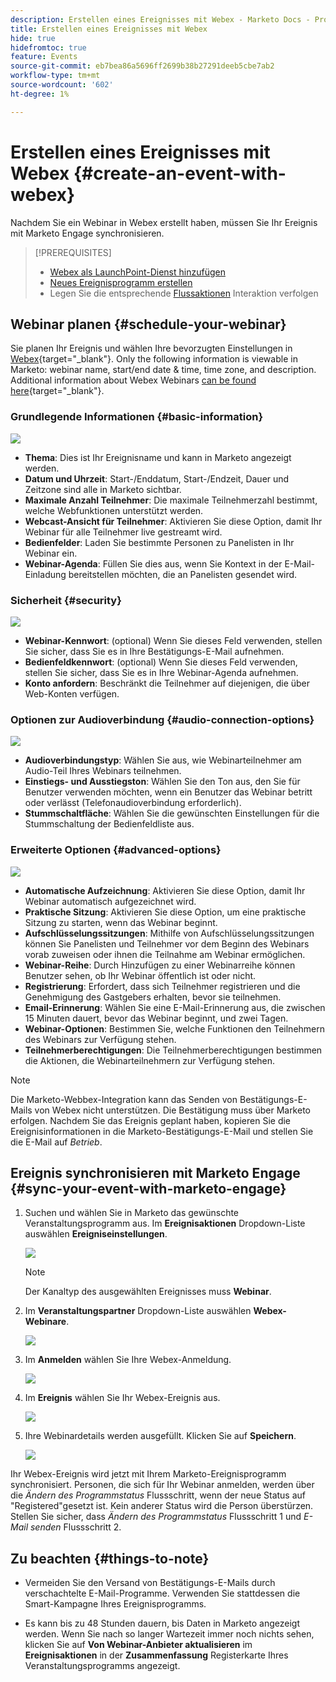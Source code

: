 ```yaml
---
description: Erstellen eines Ereignisses mit Webex - Marketo Docs - Produktdokumentation
title: Erstellen eines Ereignisses mit Webex
hide: true
hidefromtoc: true
feature: Events
source-git-commit: eb7bea86a5696ff2699b38b27291deeb5cbe7ab2
workflow-type: tm+mt
source-wordcount: '602'
ht-degree: 1%

---
```


# Erstellen eines Ereignisses mit Webex {#create-an-event-with-webex}

Nachdem Sie ein Webinar in Webex erstellt haben, müssen Sie Ihr Ereignis mit Marketo Engage synchronisieren.

>[!PREREQUISITES]
>
>* [Webex als LaunchPoint-Dienst hinzufügen](/help/marketo/product-docs/administration/additional-integrations/add-webex-as-a-launchpoint-service.md)
>* [Neues Ereignisprogramm erstellen](/help/marketo/product-docs/demand-generation/events/understanding-events/create-a-new-event-program.md)
>* Legen Sie die entsprechende [Flussaktionen](/help/marketo/product-docs/core-marketo-concepts/smart-campaigns/flow-actions/add-a-flow-step-to-a-smart-campaign.md) Interaktion verfolgen

## Webinar planen {#schedule-your-webinar}

Sie planen Ihr Ereignis und wählen Ihre bevorzugten Einstellungen in [Webex](https://www.webex.com/){target="_blank"}. Only the following information is viewable in Marketo: webinar name, start/end date & time, time zone, and description. Additional information about Webex Webinars [can be found here](https://help.webex.com/en-us/landing/ld-7srxjs-WebexWebinars/Webex-Webinars){target="_blank"}.

### Grundlegende Informationen {#basic-information}

![](assets/create-an-event-with-webex-1.png)

* **Thema**: Dies ist Ihr Ereignisname und kann in Marketo angezeigt werden.
* **Datum und Uhrzeit**: Start-/Enddatum, Start-/Endzeit, Dauer und Zeitzone sind alle in Marketo sichtbar.
* **Maximale Anzahl Teilnehmer**: Die maximale Teilnehmerzahl bestimmt, welche Webfunktionen unterstützt werden.
* **Webcast-Ansicht für Teilnehmer**: Aktivieren Sie diese Option, damit Ihr Webinar für alle Teilnehmer live gestreamt wird.
* **Bedienfelder**: Laden Sie bestimmte Personen zu Panelisten in Ihr Webinar ein.
* **Webinar-Agenda**: Füllen Sie dies aus, wenn Sie Kontext in der E-Mail-Einladung bereitstellen möchten, die an Panelisten gesendet wird.

### Sicherheit {#security}

![](assets/create-an-event-with-webex-2.png)

* **Webinar-Kennwort**: (optional) Wenn Sie dieses Feld verwenden, stellen Sie sicher, dass Sie es in Ihre Bestätigungs-E-Mail aufnehmen.
* **Bedienfeldkennwort**: (optional) Wenn Sie dieses Feld verwenden, stellen Sie sicher, dass Sie es in Ihre Webinar-Agenda aufnehmen.
* **Konto anfordern**: Beschränkt die Teilnehmer auf diejenigen, die über Web-Konten verfügen.

### Optionen zur Audioverbindung {#audio-connection-options}

![](assets/create-an-event-with-webex-3.png)

* **Audioverbindungstyp**: Wählen Sie aus, wie Webinarteilnehmer am Audio-Teil Ihres Webinars teilnehmen.
* **Einstiegs- und Ausstiegston**: Wählen Sie den Ton aus, den Sie für Benutzer verwenden möchten, wenn ein Benutzer das Webinar betritt oder verlässt (Telefonaudioverbindung erforderlich).
* **Stummschaltfläche**: Wählen Sie die gewünschten Einstellungen für die Stummschaltung der Bedienfeldliste aus.

### Erweiterte Optionen {#advanced-options}

![](assets/create-an-event-with-webex-4.png)

* **Automatische Aufzeichnung**: Aktivieren Sie diese Option, damit Ihr Webinar automatisch aufgezeichnet wird.
* **Praktische Sitzung**: Aktivieren Sie diese Option, um eine praktische Sitzung zu starten, wenn das Webinar beginnt.
* **Aufschlüsselungssitzungen**: Mithilfe von Aufschlüsselungssitzungen können Sie Panelisten und Teilnehmer vor dem Beginn des Webinars vorab zuweisen oder ihnen die Teilnahme am Webinar ermöglichen.
* **Webinar-Reihe**: Durch Hinzufügen zu einer Webinarreihe können Benutzer sehen, ob Ihr Webinar öffentlich ist oder nicht.
* **Registrierung**: Erfordert, dass sich Teilnehmer registrieren und die Genehmigung des Gastgebers erhalten, bevor sie teilnehmen.
* **Email-Erinnerung**: Wählen Sie eine E-Mail-Erinnerung aus, die zwischen 15 Minuten dauert, bevor das Webinar beginnt, und zwei Tagen.
* **Webinar-Optionen**: Bestimmen Sie, welche Funktionen den Teilnehmern des Webinars zur Verfügung stehen.
* **Teilnehmerberechtigungen**: Die Teilnehmerberechtigungen bestimmen die Aktionen, die Webinarteilnehmern zur Verfügung stehen.

>[!NOTE]
>
>Die Marketo-Webbex-Integration kann das Senden von Bestätigungs-E-Mails von Webex nicht unterstützen. Die Bestätigung muss über Marketo erfolgen. Nachdem Sie das Ereignis geplant haben, kopieren Sie die Ereignisinformationen in die Marketo-Bestätigungs-E-Mail und stellen Sie die E-Mail auf _Betrieb_.

## Ereignis synchronisieren mit Marketo Engage {#sync-your-event-with-marketo-engage}

1. Suchen und wählen Sie in Marketo das gewünschte Veranstaltungsprogramm aus. Im **Ereignisaktionen** Dropdown-Liste auswählen **Ereigniseinstellungen**.

   ![](assets/create-an-event-with-webex-5.png)

   >[!NOTE]
   >
   >Der Kanaltyp des ausgewählten Ereignisses muss **Webinar**.

1. Im **Veranstaltungspartner** Dropdown-Liste auswählen **Webex-Webinare**.

   ![](assets/create-an-event-with-webex-6.png)

1. Im **Anmelden** wählen Sie Ihre Webex-Anmeldung.

   ![](assets/create-an-event-with-webex-7.png)

1. Im **Ereignis** wählen Sie Ihr Webex-Ereignis aus.

   ![](assets/create-an-event-with-webex-8.png)

1. Ihre Webinardetails werden ausgefüllt. Klicken Sie auf **Speichern**.

   ![](assets/create-an-event-with-webex-9.png)

Ihr Webex-Ereignis wird jetzt mit Ihrem Marketo-Ereignisprogramm synchronisiert. Personen, die sich für Ihr Webinar anmelden, werden über die _Ändern des Programmstatus_ Flussschritt, wenn der neue Status auf &quot;Registered&quot;gesetzt ist. Kein anderer Status wird die Person überstürzen. Stellen Sie sicher, dass _Ändern des Programmstatus_ Flussschritt 1 und _E-Mail senden_ Flussschritt 2.

## Zu beachten {#things-to-note}

* Vermeiden Sie den Versand von Bestätigungs-E-Mails durch verschachtelte E-Mail-Programme. Verwenden Sie stattdessen die Smart-Kampagne Ihres Ereignisprogramms.

* Es kann bis zu 48 Stunden dauern, bis Daten in Marketo angezeigt werden. Wenn Sie nach so langer Wartezeit immer noch nichts sehen, klicken Sie auf **Von Webinar-Anbieter aktualisieren** im **Ereignisaktionen** in der **Zusammenfassung** Registerkarte Ihres Veranstaltungsprogramms angezeigt.
